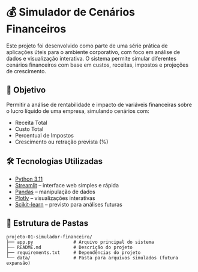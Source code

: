 # 💰 Simulador de Cenários Financeiros

Este projeto foi desenvolvido como parte de uma série prática de aplicações úteis para o ambiente corporativo, com foco em análise de dados e visualização interativa. O sistema permite simular diferentes cenários financeiros com base em custos, receitas, impostos e projeções de crescimento.

## 🎯 Objetivo

Permitir a análise de rentabilidade e impacto de variáveis financeiras sobre o lucro líquido de uma empresa, simulando cenários com:

- Receita Total  
- Custo Total  
- Percentual de Impostos  
- Crescimento ou retração prevista (%)

## 🛠 Tecnologias Utilizadas

- [Python 3.11](https://www.python.org/)
- [Streamlit](https://streamlit.io/) – interface web simples e rápida
- [Pandas](https://pandas.pydata.org/) – manipulação de dados
- [Plotly](https://plotly.com/python/) – visualizações interativas
- [Scikit-learn](https://scikit-learn.org/) – previsto para análises futuras

## 📁 Estrutura de Pastas

```plaintext
projeto-01-simulador-financeiro/
├── app.py               # Arquivo principal do sistema
├── README.md            # Descrição do projeto
├── requirements.txt     # Dependências do projeto
└── data/                # Pasta para arquivos simulados (futura expansão)
